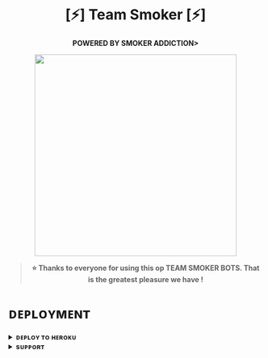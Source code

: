<h1 align="center"><b>[⚡] Team Smoker [⚡]</b></h1>

<h4 align="center">POWERED BY SMOKER ADDICTION>

<p align="center"><a href="https://t.me/TEAM_SMOKER"><img src="https://telegra.ph/file/dfe3bf37f969e4464393b.jpg" width="400"></a></p>


> ⭐️ Thanks to everyone for using this op TEAM SMOKER BOTS. That is the greatest pleasure we have !


# ᴅᴇᴘʟᴏʏᴍᴇɴᴛ


<details>
<summary><b>ᴅᴇᴘʟᴏʏ ᴛᴏ ʜᴇʀᴏᴋᴜ</b></summary>
<br>

[![Deploy](https://www.herokucdn.com/deploy/button.svg)](https://dashboard.heroku.com/new?template=https://github.com/kranpant/TEAMSMOKER)

</details>


<details>
<summary><b>sᴜᴘᴘᴏʀᴛ</b></summary>
<br>

<a href="https://t.me/TEAM_SMOKER"><img src="https://img.shields.io/badge/Join-Telegram%20Channel-red.svg?logo=Telegram"></a>

</details>
